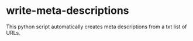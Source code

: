 # write-meta-descriptions
This python script automatically creates meta descriptions from a txt list of URLs.
